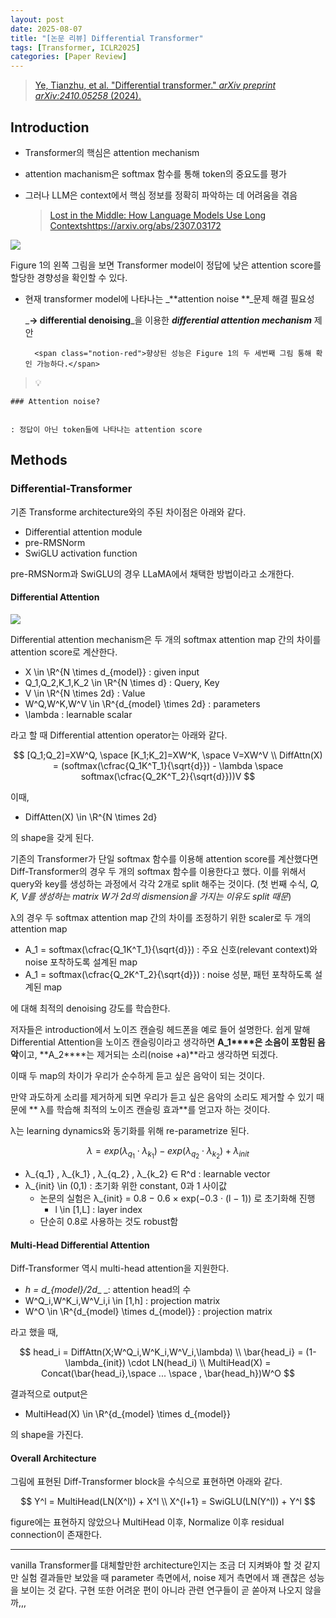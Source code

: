 ```yaml
---
layout: post
date: 2025-08-07
title: "[논문 리뷰] Differential Transformer"
tags: [Transformer, ICLR2025]
categories: [Paper Review]
---
```


> [Ye, Tianzhu, et al. "Differential transformer." ](https://arxiv.org/abs/2410.05258)[_arXiv preprint arXiv:2410.05258_](https://arxiv.org/abs/2410.05258)[ (2024).](https://arxiv.org/abs/2410.05258)



## Introduction

- Transformer의 핵심은 attention mechanism
- attention machanism은 softmax 함수를 통해 token의 중요도를 평가
- 그러나 LLM은 context에서 핵심 정보를 정확히 파악하는 데 어려움을 겪음

	> [Lost in the Middle: How Language Models Use Long Contextshttps://arxiv.org/abs/2307.03172](https://arxiv.org/abs/2307.03172)


![](https://prod-files-secure.s3.us-west-2.amazonaws.com/542b861c-36a8-4051-84e5-8804b6728dba/9083ea56-691a-4752-ae26-47f403431ac8/image.png?X-Amz-Algorithm=AWS4-HMAC-SHA256&X-Amz-Content-Sha256=UNSIGNED-PAYLOAD&X-Amz-Credential=ASIAZI2LB466RXWE7XHW%2F20250911%2Fus-west-2%2Fs3%2Faws4_request&X-Amz-Date=20250911T120123Z&X-Amz-Expires=3600&X-Amz-Security-Token=IQoJb3JpZ2luX2VjEJv%2F%2F%2F%2F%2F%2F%2F%2F%2F%2FwEaCXVzLXdlc3QtMiJIMEYCIQD3kNkREQ7gZsulsQzXeBDWIKnCU%2FtRIvhhps449DB6iAIhAJFLAuotEhH%2FzwEIpixX5aKYO9IpgmMxeHekMk7WPsOdKv8DCBQQABoMNjM3NDIzMTgzODA1IgzqqvBWrODxf%2FzPb3wq3ANSo%2FSfZQFvnvG1zNNlMTA7cuWlz87U0kr%2F6F6XN9XYoQe3xgoLT0p0tqfcjNDJAZ4aSxxFfumq1sVr9RXdVTkiu4%2BSb%2Bb%2BM%2BzD7pl%2BJ0emxYDVATSXmck1y4iLvpjss35F%2FQpTUo%2BIKMsotbZGSB%2Fw5b%2B%2B4bSijssB0BRCQkUz9UbyW3gcp8ReM%2BYP0QNNNtmCIcRw%2Bwb0treQYewhJw%2BepFnFjG6fQf%2BVgMXcCw8G66x2Y60Jo1FwtrhSgNKanjz3MUTBkaVM2zH4TagHabPHkSjZpioXe4%2F5EiCbfMFZjNDCBqLbaI78Ct0lU7%2BgsdexctXOFkSuVw3rbduORPmUO4KmF7rfcu6Eur%2F%2FbZmzH4SMaZczp4gqRWh7pCUR00kWthPex%2BtNbdGaCcjJY%2FSGaOrmKEzXOatErImuZ%2F9p8xRWu9C0VIwmtphnjW79yCGR4hh3bdcYdKx52tz0tfsQTCSPSV9l%2B4hgbh7ZkjEV24pVUEALBXl4ZrtOfXMvB9Y8Rf4qS8uUV7YEGOhyC2ZRPAbGeqaaRdJxfLyw78d1W5yJfPNTVdzeR1ZcIObgQak%2FPd5sFQT3Pwm9hl5TgfVmcR0aT3FZ2s45PiHHmYWBG4Dcs0IJ87J884kotjDR1orGBjqkAXO5wx3BoiJAVPdNC8AZU%2B9ASyTxj2UVwYrnyvYLVmwQ1tqf1sRjHSw6kINaBKAiVMg51RzM3TxEmxPXw868vX%2FbofTItbzveclKwwunzi4MM7qW1kQzgWYBHC61kZJp%2BVOgVXluQ1DCDyvae%2BKooj5TCEf0bH%2BFYHrWhYNVpfohhZN1nsuYxAW7%2FkBmMMwEdoD%2BCJs6Lk2ITP5WA%2B8TQzdeJxwp&X-Amz-Signature=3d4f58d59a404ccab9c409e7940ac19383c6eec17957ad3d22b572f4a4bdc04d&X-Amz-SignedHeaders=host&x-amz-checksum-mode=ENABLED&x-id=GetObject)


Figure 1의 왼쪽 그림을 보면 Transformer model이 정답에 낮은 attention score를 할당한 경향성을 확인할 수 있다.

- 현재 transformer model에 나타나는 _**attention noise **_문제 해결 필요성

	_**→ differential denoising**_을 이용한 _**differential attention mechanism**_ 제안


		<span class="notion-red">향상된 성능은 Figure 1의 두 세번째 그림 통해 확인 가능하다.</span>


> 💡 


	### Attention noise?


	: 정답이 아닌 token들에 나타나는 attention score



## Methods



### Differential-Transformer


기존 Transforme architecture와의 주된 차이점은 아래와 같다.

- Differential attention module
- pre-RMSNorm
- SwiGLU activation function

pre-RMSNorm과 SwiGLU의 경우 LLaMA에서 채택한 방법이라고 소개한다.



#### Differential Attention


![](https://prod-files-secure.s3.us-west-2.amazonaws.com/542b861c-36a8-4051-84e5-8804b6728dba/116d70b2-1963-4810-9167-f4c7d8a06e8f/image.png?X-Amz-Algorithm=AWS4-HMAC-SHA256&X-Amz-Content-Sha256=UNSIGNED-PAYLOAD&X-Amz-Credential=ASIAZI2LB466RXWE7XHW%2F20250911%2Fus-west-2%2Fs3%2Faws4_request&X-Amz-Date=20250911T120123Z&X-Amz-Expires=3600&X-Amz-Security-Token=IQoJb3JpZ2luX2VjEJv%2F%2F%2F%2F%2F%2F%2F%2F%2F%2FwEaCXVzLXdlc3QtMiJIMEYCIQD3kNkREQ7gZsulsQzXeBDWIKnCU%2FtRIvhhps449DB6iAIhAJFLAuotEhH%2FzwEIpixX5aKYO9IpgmMxeHekMk7WPsOdKv8DCBQQABoMNjM3NDIzMTgzODA1IgzqqvBWrODxf%2FzPb3wq3ANSo%2FSfZQFvnvG1zNNlMTA7cuWlz87U0kr%2F6F6XN9XYoQe3xgoLT0p0tqfcjNDJAZ4aSxxFfumq1sVr9RXdVTkiu4%2BSb%2Bb%2BM%2BzD7pl%2BJ0emxYDVATSXmck1y4iLvpjss35F%2FQpTUo%2BIKMsotbZGSB%2Fw5b%2B%2B4bSijssB0BRCQkUz9UbyW3gcp8ReM%2BYP0QNNNtmCIcRw%2Bwb0treQYewhJw%2BepFnFjG6fQf%2BVgMXcCw8G66x2Y60Jo1FwtrhSgNKanjz3MUTBkaVM2zH4TagHabPHkSjZpioXe4%2F5EiCbfMFZjNDCBqLbaI78Ct0lU7%2BgsdexctXOFkSuVw3rbduORPmUO4KmF7rfcu6Eur%2F%2FbZmzH4SMaZczp4gqRWh7pCUR00kWthPex%2BtNbdGaCcjJY%2FSGaOrmKEzXOatErImuZ%2F9p8xRWu9C0VIwmtphnjW79yCGR4hh3bdcYdKx52tz0tfsQTCSPSV9l%2B4hgbh7ZkjEV24pVUEALBXl4ZrtOfXMvB9Y8Rf4qS8uUV7YEGOhyC2ZRPAbGeqaaRdJxfLyw78d1W5yJfPNTVdzeR1ZcIObgQak%2FPd5sFQT3Pwm9hl5TgfVmcR0aT3FZ2s45PiHHmYWBG4Dcs0IJ87J884kotjDR1orGBjqkAXO5wx3BoiJAVPdNC8AZU%2B9ASyTxj2UVwYrnyvYLVmwQ1tqf1sRjHSw6kINaBKAiVMg51RzM3TxEmxPXw868vX%2FbofTItbzveclKwwunzi4MM7qW1kQzgWYBHC61kZJp%2BVOgVXluQ1DCDyvae%2BKooj5TCEf0bH%2BFYHrWhYNVpfohhZN1nsuYxAW7%2FkBmMMwEdoD%2BCJs6Lk2ITP5WA%2B8TQzdeJxwp&X-Amz-Signature=ae93aca3d90d4116420e476e253be0cbd9729179b188cd60c838334b437dc131&X-Amz-SignedHeaders=host&x-amz-checksum-mode=ENABLED&x-id=GetObject)


Differential attention mechanism은 두 개의 softmax attention map 간의 차이를 attention score로 계산한다.

- X \in \R^{N \times d\_{model}} : given input
- Q\_1,Q\_2,K\_1,K\_2 \in \R^{N \times d} : Query, Key
- V \in \R^{N \times 2d} : Value
- W^Q,W^K,W^V \in \R^{d\_{model} \times 2d} : parameters
- \lambda : learnable scalar

라고 할 때 Differential attention operator는 아래와 같다.


$$
[Q_1;Q_2]=XW^Q, \space [K_1;K_2]=XW^K, \space V=XW^V \\
DiffAttn(X) = (softmax(\cfrac{Q_1K^T_1}{\sqrt{d}}) - \lambda \space softmax(\cfrac{Q_2K^T_2}{\sqrt{d}}))V
$$


이때,

- DiffAtten(X) \in \R^{N \times 2d}

의 shape을 갖게 된다.


기존의 Transformer가 단일 softmax 함수를 이용해 attention score를 계산했다면 Diff-Transformer의 경우 두 개의 softmax 함수를 이용한다고 했다. 이를 위해서 query와 key를 생성하는 과정에서 각각 2개로 split 해주는 것이다. <span class="notion-red">(첫 번째 수식, </span><span class="notion-red">_Q, K, V를 생성하는 matrix W가 2d의 dismension을 가지는 이유도 split 때문_</span><span class="notion-red">)</span>


 λ의 경우 두 softmax attention map 간의 차이를 조정하기 위한 scaler로 두 개의 attention map

- A\_1 = softmax(\cfrac{Q\_1K^T\_1}{\sqrt{d}}) : 주요 신호(relevant context)와 noise 포착하도록 설계된 map
- A\_1 = softmax(\cfrac{Q\_2K^T\_2}{\sqrt{d}}) : noise 성분, 패턴 포착하도록 설계된 map 

에 대해 최적의 denoising 강도를 학습한다.


저자들은 introduction에서 노이즈 캔슬링 헤드폰을 예로 들어 설명한다. 쉽게 말해 Differential Attention을 노이즈 캔슬링이라고 생각하면 **A\_1****은 소음이 포함된 음악**이고, **A\_2****는 제거되는 소리(noise +a)**라고 생각하면 되겠다. 


이때 두 map의 차이가 우리가 순수하게 듣고 싶은 음악이 되는 것이다. 


만약 과도하게 소리를 제거하게 되면 우리가 듣고 싶은 음악의 소리도 제거할 수 있기 때문에 ** λ를 학습해 최적의 노이즈 캔슬링 효과**를 얻고자 하는 것이다.


λ는 learning dynamics와 동기화를 위해 re-parametrize 된다.


$$
\lambda = exp(\lambda_{q_1} \cdot \lambda_{k_1}) - exp(\lambda_{q_2} \cdot \lambda_{k_2}) + \lambda_{init}
$$

- λ\_{q\_1} , λ\_{k\_1} , λ\_{q\_2} , λ\_{k\_2} ∈ R^d : learnable vector
- λ\_{init} \in (0,1) : 초기화 위한 constant, 0과 1 사이값
	- 논문의 실험은 λ\_{init} = 0.8 − 0.6 × exp(−0.3 · (l − 1)) 로 초기화해 진행
		- l \in [1,L] : layer index
	- 단순히 0.8로 사용하는 것도 robust함


#### **Multi-Head Differential Attention**


Diff-Transformer 역시 multi-head attention을 지원한다.

- _h = d\_{model}/2d__ _: attention head의 수
- W^Q\_i,W^K\_i,W^V\_i,i \in [1,h] : projection matrix
- W^O \in \R^{d\_{model} \times d\_{model}} : projection matrix

라고 했을 때,


$$
head_i = DiffAttn(X;W^Q_i,W^K_i,W^V_i,\lambda) \\
\bar{head_i} = (1-\lambda_{init}) \cdot LN(head_i) \\
MultiHead(X) = Concat(\bar{head_i},\space ... \space , \bar{head_h})W^O
$$


결과적으로 output은

- MultiHead(X) \in \R^{d\_{model} \times d\_{model}}

의 shape을 가진다.



#### Overall Architecture


그림에 표현된 Diff-Transformer block을 수식으로 표현하면 아래와 같다.


$$
Y^l = MultiHead(LN(X^l)) + X^l \\
X^{l+1} = SwiGLU(LN(Y^l)) + Y^l
$$


figure에는 표현하지 않았으나 MultiHead 이후, Normalize 이후 residual connection이 존재한다.


---


vanilla Transformer를 대체할만한 architecture인지는 조금 더 지켜봐야 할 것 같지만 실험 결과들만 보았을 때 parameter 측면에서, noise 제거 측면에서 꽤 괜찮은 성능을 보이는 것 같다. 구현 또한 어려운 편이 아니라 관련 연구들이 곧 쏟아져 나오지 않을까,,,

